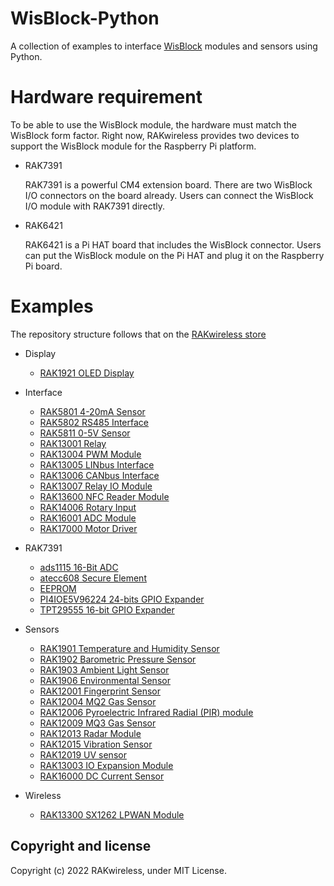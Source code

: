 # WisBlock-Python

A collection of examples to interface [WisBlock](https://github.com/RAKWireless/WisBlock) modules and sensors using Python.

# Hardware requirement

To be able to use the WisBlock module, the hardware must match the WisBlock form factor. Right now, RAKwireless provides two devices to support the WisBlock module for the Raspberry Pi platform. 

*   RAK7391

    RAK7391 is a powerful CM4 extension board. There are two WisBlock I/O connectors on the board already. Users can connect the WisBlock I/O module with RAK7391 directly. 

* RAK6421

    RAK6421 is a Pi HAT board that includes the WisBlock connector. Users can put the WisBlock module on the Pi HAT and plug it on the Raspberry Pi board. 


# Examples

The repository structure follows that on the [RAKwireless store](https://store.rakwireless.com/pages/wisblock)

* Display
    * [RAK1921 OLED Display](/display/rak1921)
* Interface
    * [RAK5801 4-20mA Sensor](/interface/rak5801)
    * [RAK5802 RS485 Interface](/interface/rak5802)
    * [RAK5811 0-5V Sensor](/interface/rak5811)
    * [RAK13001 Relay](/interface/rak13001)
    * [RAK13004 PWM Module](/interface/rak13004)
    * [RAK13005 LINbus Interface](/interface/rak13005)
    * [RAK13006 CANbus Interface](/interface/rak13006)
    * [RAK13007 Relay IO Module](/interface/rak13007)  
    * [RAK13600 NFC Reader Module](/interface/rak13600)   
    * [RAK14006 Rotary Input](/interface/rak14006)   
    * [RAK16001 ADC Module](/interface/rak16001)
    * [RAK17000 Motor Driver](/interface/rak17000)
* RAK7391

    * [ads1115  16-Bit ADC](/rak7391/ads1115)
    * [atecc608 Secure Element](/rak7391/atecc608)
    * [EEPROM](/rak7391/eeprom)
    * [PI4IOE5V96224 24-bits GPIO Expander](/rak7391/pi4ioesv962)
    * [TPT29555 16-bit GPIO Expander](/rak7391/tpt29555)
* Sensors
    * [RAK1901 Temperature and Humidity Sensor](/sensors/rak1901)
    * [RAK1902 Barometric Pressure Sensor](/sensors/rak1902)
    * [RAK1903 Ambient Light Sensor](/sensors/rak1903)
    * [RAK1906 Environmental Sensor](/sensors/rak1906)
    * [RAK12001 Fingerprint Sensor](/sensors/rak12001)
    * [RAK12004 MQ2 Gas Sensor](/sensors/rak12004)
    * [RAK12006 Pyroelectric Infrared Radial (PIR) module](/sensors/rak12006)
    * [RAK12009 MQ3 Gas Sensor](/sensors/rak12009)
    * [RAK12013 Radar Module](/sensors/rak12013)
    * [RAK12015 Vibration Sensor](/sensors/rak12015)
    * [RAK12019 UV sensor](/sensors/rak12019)
    * [RAK13003 IO Expansion Module](/sensors/rak13003)
    * [RAK16000 DC Current Sensor](/sensors/rak16000)
* Wireless
    * [RAK13300 SX1262 LPWAN Module](/wireless/rak13300)

## Copyright and license

Copyright (c) 2022 RAKwireless, under MIT License.


